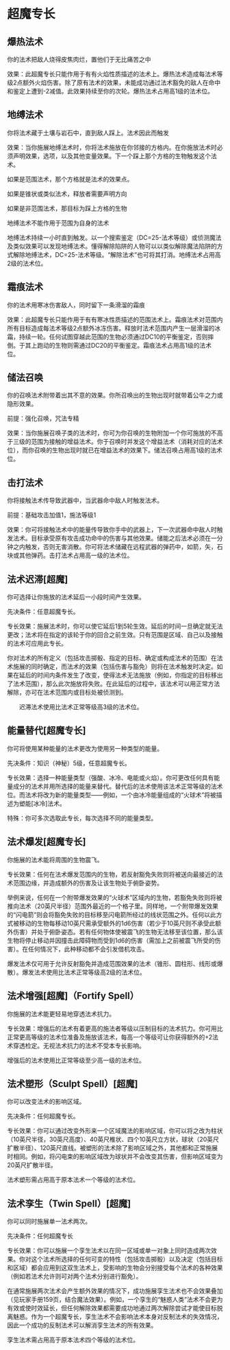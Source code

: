 # 超魔专长

## 爆热法术

你的法术把敌人烧得皮焦肉烂，置他们于无比痛苦之中

效果：此超魔专长只能作用于有有火焰性质描述的法术上。爆热法术造成每法术等级2点额外火焰伤害。除了原有法术的效果，未能成功通过法术豁免的敌人在命中和鉴定上遭到-2减值。此效果持续至你的次轮。爆热法术占用高1级的法术位。



## 地缚法术

你将法术藏于土壤与岩石中，直到敌人踩上。法术因此而触发

效果：当你施展地缚法术时，你将法术施放在你邻接的方格内。在你施放法术时必须声明效果，选项，以及其他变量效果。下一个踩上那个方格的生物触发这个法术。

如果是范围法术，那个方格就是法术的效果点。

如果是锥状或类似法术，释放者需要声明方向

如果是非范围法术，那目标为踩上方格的生物

地缚法术不能作用于范围为自身的法术

地缚法术持续一小时直到触发。以一个搜索鉴定（DC=25-法术等级）或侦测魔法及类似效果可以发现地缚法术。懂得解除陷阱的人物可以以类似解除魔法陷阱的方式解除地缚法术，DC=25-法术等级。“解除法术”也可将其打消。地缚法术占用高2级的法术位。



## 霜痕法术

你的法术用寒冰伤害敌人，同时留下一条滑溜的霜痕

效果：此超魔专长只能作用于有有寒冰性质描述的范围法术上。霜痕法术对范围内所有目标造成每法术等级2点额外冰冻伤害。释放时法术范围内产生一层滑溜的冰霜，持续一轮。任何试图穿越此范围的生物必须通过DC10的平衡鉴定，否则摔倒。于其上跑动的生物则需通过DC20的平衡鉴定。霜痕法术占用高1级的法术位。



## 储法召唤

你的召唤法术附带着出其不意的效果。你所召唤出的生物出现时就带着公牛之力或隐形效果。

前提：强化召唤，咒法专精

效果：当你施展召唤子类的法术时，你可为你召唤的生物附加一个你可施放的不高于三级的范围为接触的增益法术。你于召唤时并发这个增益法术（消耗对应的法术位），而你召唤的生物出现时就已在增益法术的效果下。储法召唤占用高1级的法术位。



## 击打法术

你将接触法术传导致武器中，当武器命中敌人时触发法术。

前提：基础攻击加值1，施法等级1

效果：你可将接触法术中的能量传导致你手中的武器上，下一次武器命中敌人时触发法术。目标承受原有攻击成功命中的伤害与其他效果。储能之后法术必须在一分钟之内触发，否则无害消散。你可将法术储藏在远程武器的弹药中，如箭，矢，石块或其他弹药。击打法术占用高一级的法术位。



## 法术迟滞[超魔]

你可选择让你施放的法术延后一小段时间产生效果。

先决条件：任意超魔专长。

专长效果：施展法术时，你可以使它延后1到5轮生效。延后的时间一旦确定就无法更改；法术将在指定的该轮于你的回合之前生效。只有范围是区域、自己以及接触的法术可应用此专长。

你对法术的所有定义（包括攻击掷骰、指定的目标、确定或构成法术的范围）在法术施展的同时确定，而法术的效果（包括伤害与豁免）则将在法术触发时决定。如果在延后的时间内条件发生了改变，使得法术无法施放（例如，你指定的目标移出了法术范围），那么此次施放将失败。在此延后的过程中，该法术可以用正常方法解除，亦可在法术范围内或目标处被侦测到。

　　迟滞法术使用比法术正常等级高3级的法术位。



## 能量替代[超魔专长]

你可将使用某种能量的法术更改为使用另一种类型的能量。

先决条件：知识（神秘）5级，任意超魔专长。

专长效果：选择一种能量类型（强酸、冰冷、电能或火焰）。你可更改任何具有能量成分的法术并用所选择的能量来替代。替代后的法术使用该法术正常等级的法术位。而法术将改为新的能量类型——例如，一个由冰冷能量组成的“火球术”将被描述为塑能[冰冷]法术。

特殊：你可多次选取此专长，每次选择不同的能量类型。



## 法术爆发[超魔专长]

你施展的法术能将周围的生物震飞。

专长效果：任何在法术爆发范围内的生物，若反射豁免失败则将被送向最接近的法术范围边缘，并造成额外的伤害及让该生物处于俯卧姿势。

举例来说，任何在一个附带爆发效果的“火球术”区域内的生物，若豁免失败则将被推向法术（20英尺半径）范围外最近的一个格子里。同样地，一个附带爆发效果的“闪电箭”则会将豁免失败的目标移至闪电箭所经过的线状范围之外。任何以此方式被移动的生物每移动10英尺需承受额外的1d6伤害（若少于10英尺则不承受此额外伤害）并处于俯卧姿态。若有任何物体使被震飞的生物无法移至该位置，那么该生物将停止移动并因撞击此障碍物而受到1d6的伤害（需加上之前被震飞所受的伤害）。在任何情况下，此种移动都不会引发借机攻击。

爆发法术仅可用于允许反射豁免并造成范围效果的法术（锥形、圆柱形、线形或爆散）。爆发法术使用比法术正常等级高2级的法术位。



## 法术增强[超魔]（Fortify Spell）

你施展的法术能更轻易地穿透法术抗力。

专长效果：增强后的法术有着更高的施法者等级以压制目标的法术抗力。你可用比正常更高等级的法术位准备及施放该法术，每高一个等级可让你获得额外的+2法术穿透检定。无视法术抗力的法术不受本专长影响。

增强后的法术使用比正常等级至少高一级的法术位。



## 法术塑形（Sculpt Spell）[超魔]

你可以改变法术的影响区域。

先决条件：任何超魔专长。

专长效果：你可以通过改变外形来一个区域魔法的影响区域，你可以将之改为柱状（10英尺半径，30英尺高度）、40英尺椎状、四个10英尺立方状，球状（20英尺扩散半径）、120英尺直线。被塑形的法术除了影响区域之外，其他都和正常施展时相同。例如，将闪电束的影响区域改为球状并不会改变其伤害，但影响区域变为20英尺扩散半径。

法术塑形需占用高于原本法术一个等级的法术位。



## 法术孪生（Twin Spell）[超魔]

你可以同时施展单一法术两次。

先决条件：任何超魔专长

专长效果：你可以施展一个孪生法术以在同一区域或单一对象上同时造成两次效果。你对这个法术所选择的任何可变的特性（包括攻击掷骰）以及决定（包括目标和区域）都会应用到这双生法术上，受影响的生物会分别接受每个法术的各种效果（例如若法术允许则可对两个法术分别进行豁免）。

在通常施展两次法术会产生额外效果的情况下，成功施展孪生法术也不会效果叠加（见玩家手册159页，结合魔法效果）。例如，一个孪生的“魅惑人类”法术不会更为有效或使时效延长，但任何解除效果都需要成功地通过两次解除尝试才能使目标脱离魅惑。作为一个超魔专长，孪生法术不会影响法术本身对反制法术的失效情况，因此一个成功的反制法术可以解消孪生法术的所有效果。

孪生法术需占用高于原本法术四个等级的法术位。